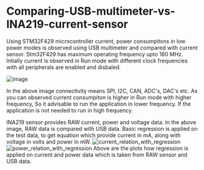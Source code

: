# Comparing-USB-multimeter-vs-INA219-current-sensor
Using STM32F429 microcontroller current, power consumpitons in low power modes is observed using USB multimeter and compared with current sensor.
Stm32F429 has maximum operating frequency upto 180 MHz.
Intially current is observed in Run mode with different clock frequencies with all peripherals are enabled and disbaled. 

![image](https://user-images.githubusercontent.com/79939325/189425500-2dabe113-2fce-48c3-8453-cdaf3ac83805.png)

In the above image connectivity means SPI, I2C, CAN, ADC's, DAC's etc.
As you can observed current consumpiton is higher in Run mode with higher frequency, So it advisable to run the application in lower frequency. If the application is not needed to run in high frequency.

INA219 sensor provides RAW current, power and voltage data. In the above image, RAW data is compared with USB data.
Basic regression is applied on the test data, to get equation which provide current in mA, along with voltage in volts and power in mW.
![current_relation_with_regression](https://user-images.githubusercontent.com/79939325/200432390-4e135330-aa00-4e74-8ffd-bed0e739af11.jpg)
![power_relation_with_regression](https://user-images.githubusercontent.com/79939325/200432411-480ac3e4-b127-41f1-a8e0-0731e401d4c4.jpg)
Above are the plots how regression is applied on current and power data which is taken from RAW sensor and USB data.
